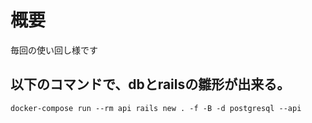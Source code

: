 # 概要

毎回の使い回し様です

## 以下のコマンドで、dbとrailsの雛形が出来る。
```
docker-compose run --rm api rails new . -f -B -d postgresql --api
```